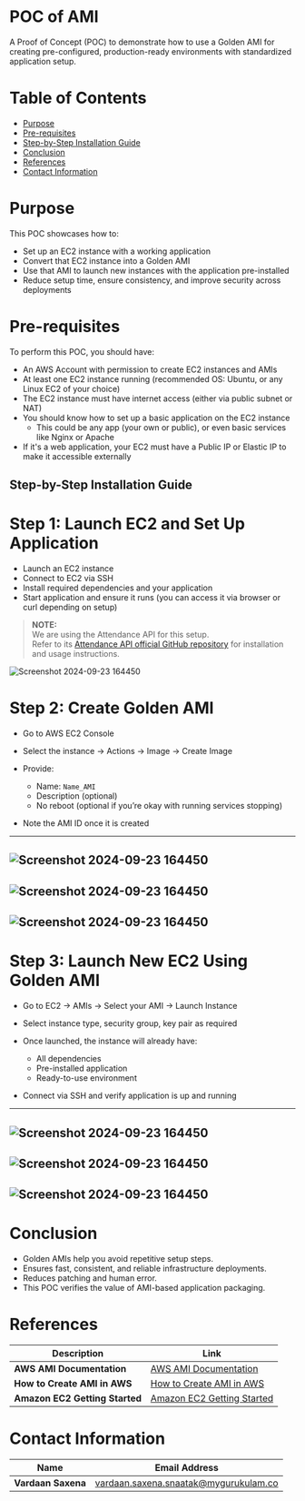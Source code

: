 
#  **POC of AMI**

A Proof of Concept (POC) to demonstrate how to use a Golden AMI for creating pre-configured, production-ready environments with standardized application setup.



#  **Table of Contents**

- [Purpose](#purpose)
- [Pre-requisites](#pre-requisites)
- [Step-by-Step Installation Guide](#step-by-step-installation-guide)
- [Conclusion](#conclusion)
- [References](#references)
- [Contact Information](#contact-information)



#  **Purpose**

This POC showcases how to:

- Set up an EC2 instance with a working application
- Convert that EC2 instance into a Golden AMI
- Use that AMI to launch new instances with the application pre-installed
- Reduce setup time, ensure consistency, and improve security across deployments



#  **Pre-requisites**


To perform this POC, you should have:

- An AWS Account with permission to create EC2 instances and AMIs
- At least one EC2 instance running (recommended OS: Ubuntu, or any Linux EC2 of your choice)
- The EC2 instance must have internet access (either via public subnet or NAT)
- You should know how to set up a basic application on the EC2 instance  
  - This could be any app (your own or public), or even basic services like Nginx or Apache
- If it's a web application, your EC2 must have a Public IP or Elastic IP to make it accessible externally






##  **Step-by-Step Installation Guide**

#  **Step 1: Launch EC2 and Set Up Application**

- Launch an EC2 instance
- Connect to EC2 via SSH
- Install required dependencies and your application
- Start application and ensure it runs (you can access it via browser or curl depending on setup)

> **NOTE:**  
> We are using the Attendance API for this setup.  
> Refer to its [Attendance API official GitHub repository](https://github.com/your-org/attendance-api) for installation and usage instructions.

![Screenshot 2024-09-23 164450](https://github.com/vardaan412/snaatak_phase/blob/ed673dfb612baabc6bec328ddeed49959bfbcdf3/AMI/1.png)

#  **Step 2: Create Golden AMI**

* Go to AWS EC2 Console
* Select the instance → Actions → Image → Create Image
* Provide:

  * Name: `Name_AMI`
  * Description (optional)
  * No reboot (optional if you’re okay with running services stopping)
* Note the AMI ID once it is created
---
![Screenshot 2024-09-23 164450](https://github.com/vardaan412/snaatak_phase/blob/ed673dfb612baabc6bec328ddeed49959bfbcdf3/AMI/2.png)
---
![Screenshot 2024-09-23 164450](https://github.com/vardaan412/snaatak_phase/blob/ed673dfb612baabc6bec328ddeed49959bfbcdf3/AMI/3.png)
---
![Screenshot 2024-09-23 164450](https://github.com/vardaan412/snaatak_phase/blob/ed673dfb612baabc6bec328ddeed49959bfbcdf3/AMI/4.png)
---
#  **Step 3: Launch New EC2 Using Golden AMI**

* Go to EC2 → AMIs → Select your AMI → Launch Instance

* Select instance type, security group, key pair as required

* Once launched, the instance will already have:

  * All dependencies
  * Pre-installed application
  * Ready-to-use environment

* Connect via SSH and verify application is up and running
---
![Screenshot 2024-09-23 164450](https://github.com/vardaan412/snaatak_phase/blob/ed673dfb612baabc6bec328ddeed49959bfbcdf3/AMI/5.png)
---
![Screenshot 2024-09-23 164450](https://github.com/vardaan412/snaatak_phase/blob/ed673dfb612baabc6bec328ddeed49959bfbcdf3/AMI/6.png)
---
![Screenshot 2024-09-23 164450](https://github.com/vardaan412/snaatak_phase/blob/ed673dfb612baabc6bec328ddeed49959bfbcdf3/AMI/7.png)
---
#  **Conclusion**

* Golden AMIs help you avoid repetitive setup steps.
* Ensures fast, consistent, and reliable infrastructure deployments.
* Reduces patching and human error.
* This POC verifies the value of AMI-based application packaging.







# **References**

| Description                  | Link                                                                 |
|-----------------------------|----------------------------------------------------------------------|
| **AWS AMI Documentation**       | [AWS AMI Documentation](https://docs.aws.amazon.com/AWSEC2/latest/UserGuide/AMIs.html) |
| **How to Create AMI in AWS**    | [How to Create AMI in AWS](https://docs.aws.amazon.com/AWSEC2/latest/UserGuide/creating-an-ami.html) |
| **Amazon EC2 Getting Started**  | [Amazon EC2 Getting Started](https://docs.aws.amazon.com/AWSEC2/latest/UserGuide/EC2_GetStarted.html) |


#  **Contact Information** 
|Name|Email Address|
|:---:|:---:|
|**Vardaan Saxena**|vardaan.saxena.snaatak@mygurukulam.co |


